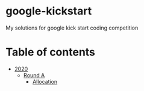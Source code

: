 # google-kickstart
My solutions for google kick start coding competition

# Table of contents
- [2020](https://github.com/thinhntr/google-kickstart/blob/main/2020)
    - [Round A](https://github.com/thinhntr/google-kickstart/blob/main/2020/a)
        - [Allocation](https://github.com/thinhntr/google-kickstart/blob/main/2020/a/allocation.ipynb)